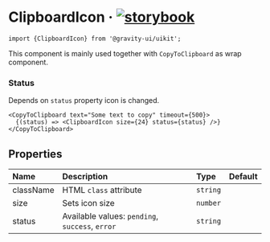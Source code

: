 <!--GITHUB_BLOCK-->

# ClipboardIcon &middot; [![storybook](https://img.shields.io/badge/Storybook-ClipboardIcon-3bc935)](https://preview.gravity-ui.com/uikit/?path=/story/components-utils-clipboardicon--default)

<!--/GITHUB_BLOCK-->

```tsx
import {ClipboardIcon} from '@gravity-ui/uikit';
```

This component is mainly used together with `CopyToClipboard` as wrap component.

### Status

Depends on `status` property icon is changed.

<!--LANDING_BLOCK

<ExampleBlock
    code={`
<UIKit.ClipboardIcon size={24} />
<UIKit.ClipboardIcon size={24} status="success"} />
<UIKit.ClipboardIcon size={24} status="error" />
`}>
    <UIKit.ClipboardIcon size={24} />
    <UIKit.ClipboardIcon size={24} status="success" />
    <UIKit.ClipboardIcon size={24} status="error" />
</ExampleBlock>

LANDING_BLOCK-->

<!--GITHUB_BLOCK-->

```tsx
<CopyToClipboard text="Some text to copy" timeout={500}>
  {(status) => <ClipboardIcon size={24} status={status} />}
</CopyToClipboard>
```

<!--/GITHUB_BLOCK-->

## Properties

| Name      | Description                                     | Type     | Default |
| :-------- | :---------------------------------------------- | :------- | :------ |
| className | HTML `class` attribute                          | `string` |         |
| size      | Sets icon size                                  | `number` |         |
| status    | Available values: `pending`, `success`, `error` | `string` |         |
